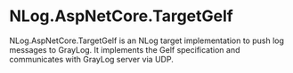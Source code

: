 # NLog.AspNetCore.TargetGelf
NLog.AspNetCore.TargetGelf is an NLog target implementation to push log messages to GrayLog. It implements the Gelf specification and communicates with GrayLog server via UDP.
